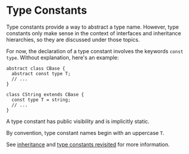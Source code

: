 # Type Constants

Type constants provide a way to abstract a type name.  However, type constants only make sense in the context of interfaces
and inheritance hierarchies, so they are discussed under those topics.

For now, the declaration of a type constant involves the keywords `const type`.  Without explanation, here's an example:

```hack
abstract class CBase {
  abstract const type T;
  // ...
}

class CString extends CBase {
  const type T = string;
  // ...
}
```

A type constant has public visibility and is implicitly static.

By convention, type constant names begin with an uppercase `T`.

See [inheritance](/docs/hack/classes/inheritance) and [type constants revisited](/docs/hack/classes/type-constants-revisited) for more information.
